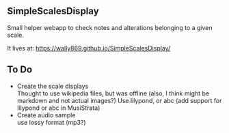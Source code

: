 ## SimpleScalesDisplay

Small helper webapp to check notes and alterations belonging to a given scale.

It lives at: https://wally869.github.io/SimpleScalesDisplay/  


## To Do  
- Create the scale displays  
Thought to use wikipedia files, but was offline (also, I think might be markdown and not actual images?)
Use lilypond, or abc (add support for lilypond or abc in MusiStrata)
- Create audio sample  
use lossy format (mp3?)